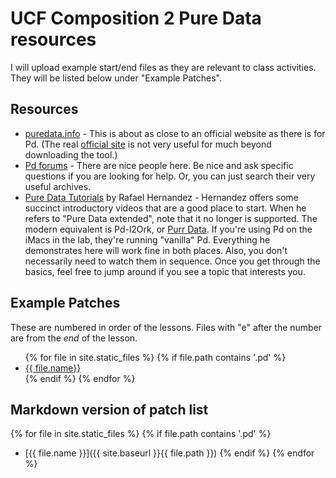 # UCF Composition 2 Pure Data resources

I will upload example start/end files as they are relevant to class activities. They will be listed below under "Example Patches".  

## Resources

- [puredata.info](http://puredata.info) - This is about as close to an official website as there is for Pd. (The real [official site](http://msp.ucsd.edu/) is not very useful for much beyond downloading the tool.)
- [Pd forums](https://forum.pdpatchrepo.info/) - There are nice people here. Be nice and ask specific questions if you are looking for help. Or, you can just search their very useful archives. 
- [Pure Data Tutorials](https://www.youtube.com/playlist?list=PL12DC9A161D8DC5DC) by Rafael Hernandez - Hernandez offers some succinct introductory videos that are a good place to start. When he refers to "Pure Data extended", note that it no longer is supported. The modern equivalent is Pd-l2Ork, or [Purr Data](https://github.com/jonwwilkes/purr-data/releases). If you're using Pd on the iMacs in the lab, they're running "vanilla" Pd. Everything he demonstrates here will work fine in both places. Also, you don't necessarily need to watch them in sequence. Once you get through the basics, feel free to jump around if you see a topic that interests you. 

## Example Patches

These are numbered in order of the lessons. Files with "e" after the number are from the _end_ of the lesson. 

<ul>
{% for file in site.static_files %}
    {% if file.path contains '.pd' %}
        <li><a href="{{ site.baseurl }}{{ file.path }}">{{ file.name}}</a></li>
    {% endif %}
{% endfor %}
</ul>

## Markdown version of patch list

{% for file in site.static_files %}
	{% if file.path contains '.pd' %}
- [{{ file.name }}]({{ site.baseurl }}{{ file.path }})
	{% endif %}
{% endfor %}
